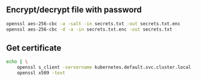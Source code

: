 ## Encrypt/decrypt file with password 
```bash
openssl aes-256-cbc -a -salt -in secrets.txt -out secrets.txt.enc
openssl aes-256-cbc -d -a -in secrets.txt.enc -out secrets.txt
```

## Get certificate
```bash
echo | \
    openssl s_client -servername kubernetes.default.svc.cluster.local -connect kubernetes.default.svc.cluster.local:443 2>/dev/null | \
    openssl x509 -text
```

